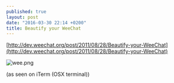 ```yaml
---
published: true
layout: post
date: "2016-03-30 22:14 +0200"
title: Beautify your WeeChat
---
```



[http://dev.weechat.org/post/2011/08/28/Beautify-your-WeeChat](http://dev.weechat.org/post/2011/08/28/Beautify-your-WeeChat)

![wee.png]({{site.baseurl}}/media/wee.png)

(as seen on iTerm (OSX terminal))
